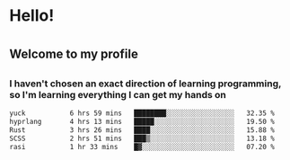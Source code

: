 
<h1>Hello!<h1>
<h2>Welcome to my profile<h2>
<h3>I haven't chosen an exact direction of learning programming, so I'm learning everything I can get my hands on</h3>

<!--START_SECTION:waka-->

```txt
yuck           6 hrs 59 mins   ████████░░░░░░░░░░░░░░░░░   32.35 %
hyprlang       4 hrs 13 mins   █████░░░░░░░░░░░░░░░░░░░░   19.50 %
Rust           3 hrs 26 mins   ████░░░░░░░░░░░░░░░░░░░░░   15.88 %
SCSS           2 hrs 51 mins   ███▒░░░░░░░░░░░░░░░░░░░░░   13.18 %
rasi           1 hr 33 mins    █▓░░░░░░░░░░░░░░░░░░░░░░░   07.20 %
```

<!--END_SECTION:waka-->
